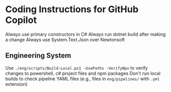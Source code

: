 # Coding Instructions for GitHub Copilot

Always use primary constructors in C#
Always run dotnet build after making a change
Always use System.Text.Json over Newtonsoft

## Engineering System

Use `./eng/scripts/Build-Local.ps1 -UsePaths -VerifyNpx` to verify changes to powershell, c# project files and npm packages
Don't run local builds to check pipeline YAML files (e.g., files in `eng/pipelines/` with `.yml` extension)
